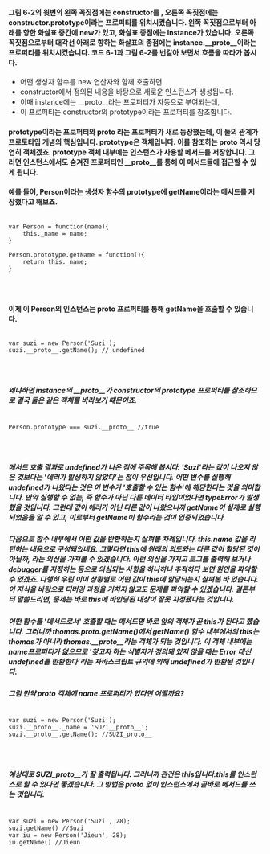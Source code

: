 #### 그림 6-2의 윗변의 왼쪽 꼭짓점에는 constructor를 , 오른쪽 꼭짓점에는 constructor.prototype이라는 프로퍼티를 위치시켰습니다. 왼쪽 꼭짓점으로부터 아래를 향한 화살표 중간에 new가 있고, 화살표 종점에는 Instance가 있습니다. 오른쪽 꼭짓점으로부터 대각선 아래로 향하는 화살표의 종점에는 instance.__proto__이라는 프로퍼티를 위치시켰습니다. 코드 6-1과 그림 6-2를 번갈아 보면서 흐름을 따라가 봅시다. 

* 어떤 생성자 함수를 new 연산자와 함께 호출하면 
* constructor에서 정의된 내용을 바탕으로 새로운 인스턴스가 생성됩니다. 
* 이때 instance에는 __proto__라는 프로퍼티가 자동으로 부여되는데, 
* 이 프로퍼티는 constructor의 prototype이라는 프로퍼티를 참조합니다. 

#### prototype이라는 프로퍼티와 __proto__ 라는 프로퍼티가 새로 등장했는데, 이 둘의 관계가 프로토타입 개념의 핵심입니다. prototype은 객체입니다. 이를 참조하는 __proto__ 역시 당연히 객체겠죠. prototype 객체 내부에는 인스턴스가 사용할 메서드를 저장합니다. 그러면 인스턴스에서도 숨겨진 프로퍼티인 __proto__를 통해 이 메서드들에 접근할 수 있게 됩니다. 

#### 예를 들어, Person이라는 생성자 함수의 prototype에 getName이라는 메서드를 저장했다고 해보죠. 

<pre>
<code>
var Person = function(name){
    this._name = name;
}

Person.prototype.getName = function(){
    return this._name;
}
</pre>
</code>

#### 이제 이 Person의 인스턴스는 __proto__ 프로퍼티를 통해 getName을 호출할 수 있습니다. 

<pre>
<code>
var suzi = new Person('Suzi');
suzi.__proto__.getName(); // undefined
</pre>
</code>

##### 왜냐하면 instance의 __proto__가 constructor의 prototype 프로퍼티를 참조하므로 결국 둘은 같은 객체를 바라보기 떄문이죠. 

<pre>
<code>
Person.prototype === suzi.__proto__ //true
</pre>
</code>

##### 메서드 호출 결과로 undefined가 나온 점에 주목해 봅시다. 'Suzi'라는 값이 나오지 않은 것보다는 '에러가 발생하지 않았다'는 점이 우선입니다. 어떤 변수를 실행해 undefined가 나왔다는 것은 이 변수가 '호출할 수 있는 함수'에 해당한다는 것을 의미합니다. 만약 실행할 수 없는, 즉 함수가 아닌 다른 데이터 타입이었다면 typeError가 발생했을 것입니다. 그런데 값이 에러가 아닌 다른 값이 나왔으니까 getName이 실제로 실행되었음을 알 수 있고, 이로부터 getName이 함수라는 것이 입증되었습니다. 

##### 다음으로 함수 내부에서 어떤 값을 반환하는지 살펴볼 차례입니다. this.name 값을 리턴하는 내용으로 구성돼있네요. 그렇다면 this에 원래의 의도와는 다른 값이 할당된 것이 아닐까, 라는 의심을 가져볼 수 있겠습니다. 이런 의심을 가지고 로그를 출력해 보거나 debugger를 지정하는 등으로 의심되는 사항을 하나하나 추적하다 보면 원인을 파악할 수 있겠죠. 다행히 우린 이미 상황별로 어떤 값이 this에 할당되는지 살펴본 바 있습니다. 이 지식을 바탕으로 디버깅 과정을 거치지 않고도 문제를 파악할 수 있겠습니다. 결론부터 말씀드리면, 문제는 바로 this에 바인딩된 대상이 잘못 지정됐다는 것입니다. 
##### 어떤 함수를 '메서드로서' 호출할 때는 메서드명 바로 앞의 객체가 곧 this가 된다고 했습니다. 그러니까 thomas.__proto__.getName()에서 getName() 함수 내부에서의 this는 thomas가 아니라 thomas.__proto__라는 객체가 되는 것입니다. 이 객체 내부에는 name프로퍼티가 없으므로 '찾고자 하는 식별자가 정의돼 있지 않을 때는 Error 대신 undefined를 반환한다'라는 자바스크립트 규약에 의해 undefined가 반환된 것입니다. 

##### 그럼 만약 __proto__ 객체에 name 프로퍼티가 있다면 어떨까요? 

<pre>
<code>
var suzi = new Person('Suzi');
suzi.__proto__._name = 'SUZI__proto__';
suzi.__proto__.getName(); //SUZI_proto__
</pre>
</code>

##### 예상대로 SUZI_proto__가 잘 출력됩니다. 그러니까 관건은 this입니다.this를 인스턴스로 할 수 있다면 좋겠습니다. 그 방법은 __proto__ 없이 인스턴스에서 곧바로 메서드를 쓰는 것입니다. 

<pre>
<code>
var suzi = new Person('Suzi', 28);
suzi.getName() //Suzi
var iu = new Person('Jieun', 28);
iu.getName() //Jieun
</pre>
</code>

##### 